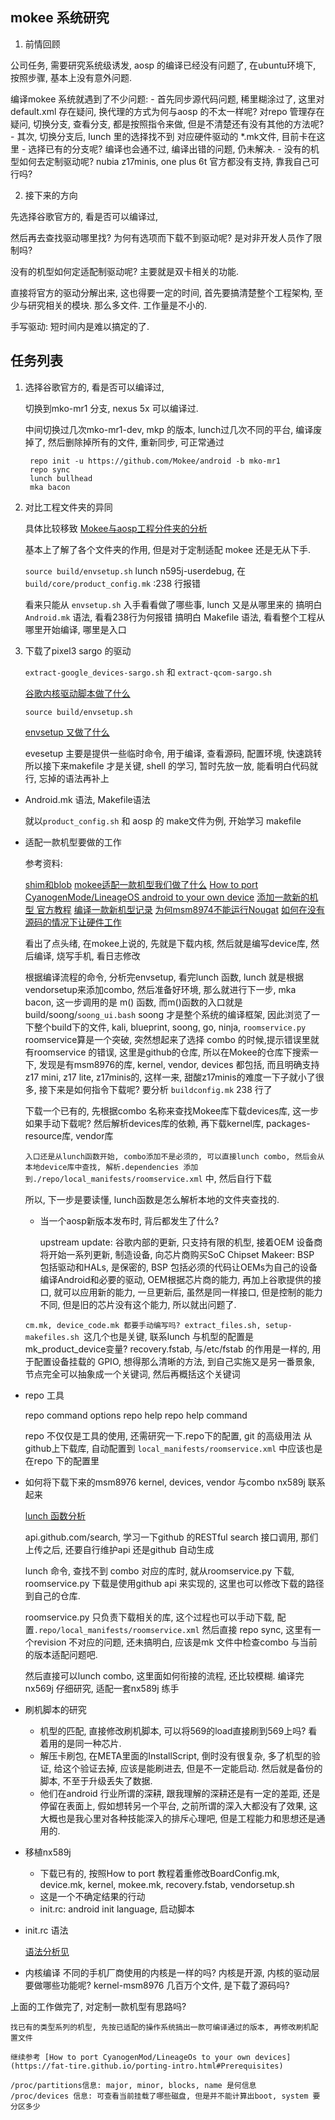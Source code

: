 
## mokee 系统研究

1. 前情回顾

公司任务, 需要研究系统级诱发, aosp 的编译已经没有问题了,  在ubuntu环境下, 按照步骤, 基本上没有意外问题. 

编译mokee 系统就遇到了不少问题:
    - 首先同步源代码问题, 稀里糊涂过了, 这里对default.xml 存在疑问, 换代理的方式为何与aosp 的不太一样呢? 对repo 管理存在疑问, 切换分支, 查看分支, 都是按照指令来做, 但是不清楚还有没有其他的方法呢? 
    - 其次, 切换分支后, lunch 里的选择找不到 对应硬件驱动的 *.mk文件, 目前卡在这里
    - 选择已有的分支呢? 编译也会通不过, 编译出错的问题, 仍未解决. 
    - 没有的机型如何去定制驱动呢? nubia z17minis, one plus 6t 官方都没有支持, 靠我自己可行吗?

2. 接下来的方向

先选择谷歌官方的, 看是否可以编译过, 

然后再去查找驱动哪里找? 为何有选项而下载不到驱动呢? 是对非开发人员作了限制吗? 

没有的机型如何定适配制驱动呢? 主要就是双卡相关的功能.

直接将官方的驱动分解出来, 这也得要一定的时间, 首先要搞清楚整个工程架构, 至少与研究相关的模块. 那么多文件.  工作量是不小的.

手写驱动: 短时间内是难以搞定的了.

## 任务列表
1. 选择谷歌官方的, 看是否可以编译过, 

    切换到mko-mr1 分支, nexus 5x 可以编译过.

    中间切换过几次mko-mr1-dev, mkp 的版本, lunch过几次不同的平台, 编译废掉了, 然后删除掉所有的文件, 重新同步, 可正常通过

        repo init -u https://github.com/Mokee/android -b mko-mr1
        repo sync
        lunch bullhead
        mka bacon

2. 对比工程文件夹的异同

    具体比较移致 [Mokee与aosp工程分件夹的分析](mokee_aosp_directory_analysis.md)

    基本上了解了各个文件夹的作用, 但是对于定制适配 mokee 还是无从下手.

    `source build/envsetup.sh`
    lunch n595j-userdebug, 在 `build/core/product_config.mk` :238 行报错

    看来只能从 `envsetup.sh` 入手看看做了哪些事, lunch 又是从哪里来的 
    搞明白 `Android.mk` 语法, 看看238行为何报错
    搞明白 Makefile 语法, 看看整个工程从哪里开始编译, 哪里是入口

3. 下载了pixel3 sargo 的驱动

    `extract-google_devices-sargo.sh` 和 `extract-qcom-sargo.sh`

    [谷歌内核驱动脚本做了什么](extract_google_devices_qcom_sargo_analysis.md)

    `source build/envsetup.sh`

    [envsetup 又做了什么](envsetup_analysis.md)

    evesetup 主要是提供一些临时命令, 用于编译, 查看源码, 配置环境, 快速跳转
    所以接下来makefile 才是关键, shell 的学习, 暂时先放一放, 能看明白代码就行, 忘掉的语法再补上

- Android.mk 语法, Makefile语法

    就以`product_config.sh` 和 aosp 的 make文件为例, 开始学习 makefile

- 适配一款机型要做的工作

    参考资料:

    [shim和blob](https://toby.moe/android-shim/)
    [mokee适配一款机型我们做了什么](https://bbs.mokeedev.com/t/topic/1073/33)
    [How to port CyanogenMode/LineageOS android to your own device](https://fat-tire.github.io/porting-intro.html)
    [添加一款新的机型 官方教程](https://source.android.google.cn/setup/develop/new-device)
    [编译一款新机型记录](https://kotlintc.com/articles/4343?fr=sidebar)
    [为何msm8974不能运行Nougat](https://www.xda-developers.com/in-depth-capitulation-of-why-msm8974-devices-are-excluded-from-nougat/)
    [如何在没有源码的情况下让硬件工作](https://www.xda-developers.com/cameras-custom-roms-developers-make-hardware-work-without-source-code/)

    看出了点头绪, 在mokee上说的, 先就是下载内核, 然后就是编写device库, 然后编译, 烧写手机, 看日志修改

    根据编译流程的命令, 分析完envsetup, 看完lunch 函数, lunch 就是根据vendorsetup来添加combo, 然后准备好环境, 那么就进行下一步, mka bacon, 这一步调用的是 m() 函数, 而m()函数的入口就是 build/soong/`soong_ui.bash`
    soong 才是整个系统的编译框架, 因此浏览了一下整个build下的文件, kali, blueprint, soong, go, ninja, `roomservice.py`
    roomservice算是一个突破, 突然想起来了选择 combo 的时候,提示错误里就有roomservice 的错误, 这里<project>是github的仓库, 所以在Mokee的仓库下搜索一下, 发现是有msm8976的库, kernel, vendor, devices 都包括, 而且明确支持 z17 mini, z17 lite, z17minis的, 这样一来, 甜酸z17minis的难度一下子就小了很多, 接下来是如何指令下载呢? 要分析 `buildconfig.mk` 238 行了

    下载一个已有的, 先根据combo 名称来查找Mokee库下载devices库, 这一步如果手动下载呢? 然后解析devices库的依赖, 再下载kernel库, packages-resource库, vendor库

    `入口还是从lunch函数开始, combo添加不是必须的, 可以直接lunch combo, 然后会从本地device库中查找, 解析.dependencies 添加到./repo/local_manifests/roomservice.xml` 中, 然后自行下载

    所以, 下一步是要读懂, lunch函数是怎么解析本地的文件夹查找的.

    - 当一个aosp新版本发布时, 背后都发生了什么? 

        upstream update: 谷歌内部的更新, 只支持有限的机型, 接着OEM 设备商将开始一系列更新, 制造设备, 向芯片商购买SoC
        Chipset Makeer: BSP 包括驱动和HALs, 是保密的, BSP 包括必须的代码让OEMs为自己的设备编译Android和必要的驱动, OEM根据芯片商的能力, 再加上谷歌提供的接口, 就可以应用新的能力, 一旦更新后, 虽然是同一样接口, 但是控制的能力不同, 但是旧的芯片没有这个能力, 所以就出问题了. 

    `cm.mk, device_code.mk 都要手动编写吗? extract_files.sh, setup-makefiles.sh `这几个也是关键, 
    联系lunch 与机型的配置是 mk_product_device变量?
    recovery.fstab, 与/etc/fstab 的作用是一样的, 用于配置设备挂载的
    GPIO, 想得那么清晰的方法, 到自己实施又是另一番景象, 节点完全可以抽象成一个关键词, 然后再概括这个关键词

- repo 工具

    repo command options
    repo help
    repo help command

    repo 不仅仅是工具的使用, 还需研究一下.repo下的配置, git 的高级用法
    从github上下载库, 自动配置到 `local_manifests/roomservice.xml` 中应该也是在repo 下的配置里

- 如何将下载下来的msm8976 kernel, devices, vendor 与combo nx589j 联系起来

    [lunch 函数分析](./lunch_function_analysis.md)

    api.github.com/search, 学习一下github 的RESTful search 接口调用, 那们上传之后, 还要自行维护api 还是github 自动生成

    lunch 命令, 查找不到 combo 对应的库时, 就从roomservice.py 下载, roomservice.py 下载是使用github api 来实现的, 这里也可以修改下载的路径到自己的仓库. 

    roomservice.py 只负责下载相关的库, 这个过程也可以手动下载, 配置`.repo/local_manifests/roomservice.xml` 然后直接 repo sync, 这里有一个revision 不对应的问题, 还未搞明白, 应该是mk 文件中检查combo 与当前的版本适配问题吧. 

    然后直接可以lunch combo, 这里面如何衔接的流程, 还比较模糊. 编译完nx569j 仔细研究, 适配一套nx589j 练手

- 刷机脚本的研究
    * 机型的匹配, 直接修改刷机脚本, 可以将569的load直接刷到569上吗? 看着用的是同一种芯片. 
    * 解压卡刷包, 在META里面的InstallScript, 倒时没有很复杂, 多了机型的验证, 给这个验证去掉, 应该是能刷进去, 但是不一定能启动. 然后就是备份的脚本, 不至于升级丢失了数据. 
    * 他们在android 行业所谓的深耕, 跟我理解的深耕还是有一定的差距, 还是停留在表面上, 假如想转另一个平台, 之前所谓的深入大都没有了效果, 这大概也是我心里对各种技能深入的排斥心理吧, 但是工程能力和思想还是通用的.

- 移植nx589j
    * 下载已有的, 按照How to port 教程着重修改BoardConfig.mk, device.mk, kernel, mokee.mk, recovery.fstab, vendorsetup.sh
    * 这是一个不确定结果的行动
    * init.rc: android init language, 启动脚本 

- init.rc 语法

    [语法分析见](./init_rc_syntax.md)

- 内核编译
    不同的手机厂商使用的内核是一样的吗? 
    内核是开源, 内核的驱动层要做哪些功能呢?
    kernel-msm8976 几百万个文件, 是下载了源码吗? 



上面的工作做完了, 对定制一款机型有思路吗? 

	找已有的类型系列的机型, 先按已适配的操作系统搞出一款可编译通过的版本, 再修改刷机配置文件 

	继续参考 [How to port CyanogenMod/LineageOs to your own devices](https://fat-tire.github.io/porting-intro.html#Prerequisites)

	/proc/partitions信息: major, minor, blocks, name 是何信息
	/proc/devices 信息: 可查看当前挂载了哪些磁盘, 但是并不能计算出boot, system 要分区多少

